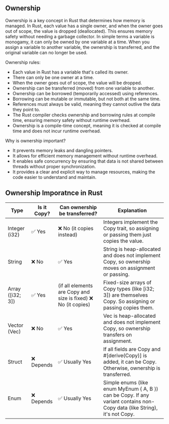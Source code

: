 ## Ownership

Ownership is a key concept in Rust that determines how memory is managed. In Rust, each value has a single owner, and when the owner goes out of scope, the value is dropped (deallocated). This ensures memory safety without needing a garbage collector. In simple terms a variable is monogamy, it can only be owned by one variable at a time. When you assign a variable to another variable, the ownership is transferred, and the original variable can no longer be used.

Ownership rules:
- Each value in Rust has a variable that's called its owner.
- There can only be one owner at a time.
- When the owner goes out of scope, the value will be dropped.
- Ownership can be transferred (moved) from one variable to another.
- Ownership can be borrowed (temporarily accessed) using references.
- Borrowing can be mutable or immutable, but not both at the same time.
- References must always be valid, meaning they cannot outlive the data they point to.
- The Rust compiler checks ownership and borrowing rules at compile time, ensuring memory safety without runtime overhead.
- Ownership is a compile-time concept, meaning it is checked at compile time and does not incur runtime overhead.

Why is ownership important?
- It prevents memory leaks and dangling pointers.
- It allows for efficient memory management without runtime overhead.
- It enables safe concurrency by ensuring that data is not shared between threads without proper synchronization.
- It provides a clear and explicit way to manage resources, making the code easier to understand and maintain.

## Ownership Imporatnce in Rust

|Type   |	Is it Copy? |	Can ownership be transferred?   |	Explanation |
|----------------|----------------|-------------------------------|------------------|
|Integer (i32)|	✅ Yes  |	❌ No (it copies instead)   |	Integers implement the Copy trait, so assigning or passing them just copies the value.
|String | ❌ No |	✅ Yes |	String is heap-allocated and does not implement Copy, so ownership moves on assignment or passing.
|Array  ([i32; 3])  |	✅ Yes |(if all elements are Copy and size is fixed)	❌ No (it copies)   |	Fixed-size arrays of Copy types (like [i32; 3]) are themselves Copy. So assigning or passing copies them.
|Vector (Vec<i32>)  |	❌ No |	✅ Yes	|Vec is heap-allocated and does not implement Copy, so ownership transfers on assignment.
|Struct |	❌ Depends |	✅ Usually Yes  |	If all fields are Copy and #[derive(Copy)] is added, it can be Copy. Otherwise, ownership is transferred.
|Enum   |	❌ Depends  |	✅ Usually Yes |	Simple enums (like enum MyEnum { A, B }) can be Copy. If any variant contains non-Copy data (like String), it's not Copy.